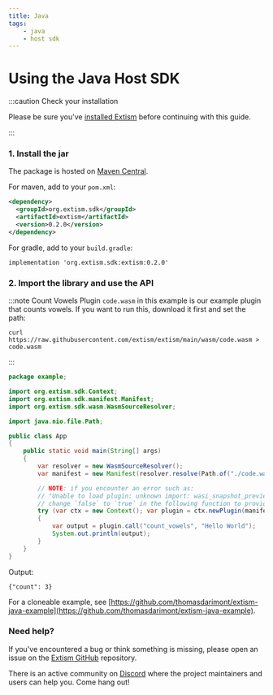 ```yaml
---
title: Java
tags:
    - java
    - host sdk
---
```


# Using the Java Host SDK

:::caution Check your installation

Please be sure you've [installed Extism](/docs/install) before continuing with this guide.

:::

### 1. Install the jar

The package is hosted on [Maven Central](https://search.maven.org/artifact/org.extism.sdk/extism).


For maven, add to your `pom.xml`:

```xml
<dependency>
  <groupId>org.extism.sdk</groupId>
  <artifactId>extism</artifactId>
  <version>0.2.0</version>
</dependency>
```

For gradle, add to your `build.gradle`:

```
implementation 'org.extism.sdk:extism:0.2.0'
```


### 2. Import the library and use the API

:::note Count Vowels Plugin
`code.wasm` in this example is our example plugin that counts vowels. If you want to run this, download it first and set the path:

```
curl https://raw.githubusercontent.com/extism/extism/main/wasm/code.wasm > code.wasm
```
:::

```java title=App.java
package example;

import org.extism.sdk.Context;
import org.extism.sdk.manifest.Manifest;
import org.extism.sdk.wasm.WasmSourceResolver;

import java.nio.file.Path;

public class App 
{
    public static void main(String[] args)
    {
        var resolver = new WasmSourceResolver();
        var manifest = new Manifest(resolver.resolve(Path.of("./code.wasm")));

        // NOTE: if you encounter an error such as: 
        // "Unable to load plugin: unknown import: wasi_snapshot_preview1::fd_write has not been defined"
        // change `false` to `true` in the following function to provide WASI imports to your plugin.
        try (var ctx = new Context(); var plugin = ctx.newPlugin(manifest, false)) 
        {
            var output = plugin.call("count_vowels", "Hello World");
            System.out.println(output);
        }
    }
}

```

Output:

```
{"count": 3}
```

For a cloneable example, see [https://github.com/thomasdarimont/extism-java-example](https://github.com/thomasdarimont/extism-java-example).

### Need help?

If you've encountered a bug or think something is missing, please open an issue on the [Extism GitHub](https://github.com/extism/extism) repository.

There is an active community on [Discord](https://discord.gg/cx3usBCWnc) where the project maintainers and users can help you. Come hang out!

